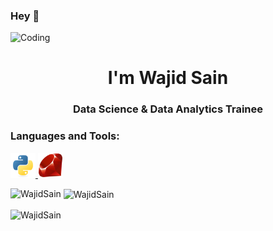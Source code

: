 ### Hey 👋

  <img align=" centre" alt="Coding" width="1000" src="https://149695847.v2.pressablecdn.com/wp-content/uploads/2018/12/developer-dribbble.gif">
<h1 align="center">I'm Wajid Sain</h1>
<h3 align="center">Data Science & Data Analytics Trainee</h3>



<h3 align="left">Languages and Tools:</h3>
<p align="left"> <a href="https://www.python.org" target="_blank" rel="noreferrer"> <img src="https://raw.githubusercontent.com/devicons/devicon/master/icons/python/python-original.svg" alt="python" width="40" height="40"/> </a> <a href="https://www.ruby-lang.org/en/" target="_blank" rel="noreferrer"> <img src="https://raw.githubusercontent.com/devicons/devicon/master/icons/ruby/ruby-original.svg" alt="ruby" width="40" height="40"/> </a> </p>

<p><img align="left" src="https://github-readme-stats.vercel.app/api/top-langs?username=WajidSain&show_icons=true&locale=en&layout=compact" alt="WajidSain" /></p>

<p>&nbsp;<img align="center" src="https://github-readme-stats.vercel.app/api?username=WajidSain&show_icons=true&locale=en" alt="WajidSain" /></p>

<p><img align="center" src="https://github-readme-streak-stats.herokuapp.com/?user=WajidSain&" alt="WajidSain" /></p>

